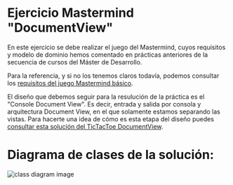 # Ejercicio Mastermind "DocumentView"

En este ejercicio se debe realizar el juego del Mastermind, cuyos requisitos y modelo de dominio hemos comentado en prácticas anteriores de la secuencia de cursos del Máster de Desarrollo.

Para la referencia, y si no los tenemos claros todavía, podemos consultar los [requisitos del juego Mastermind básico](https://github.com/SantaTecla-mastermind/requirements/tree/master/1.B%C3%A1sica).

El diseño que debemos seguir para la resulución de la práctica es el "Console Document View". Es decir, entrada y salida por consola y arquitectura Document View, en el que solamente estamos separando las vistas. Para hacerte una idea de cómo es esta etapa del diseño puedes [consultar esta solución del TicTacToe DocumentView](https://github.com/SantaTecla-ticTacToe/solution.java.swing.socket.sql/tree/master/documentView).

# Diagrama de clases de la solución:
![class diagram image](https://github.com/Master-Desarrollo-20-21/diseno-oo-ejercicio2-mastermind-document-view-lucasfrias0612/main/docs/plantuml/class-diagram-basic-funcionality-document-view.png "Diagrama de clases con arquitectura Document-View")